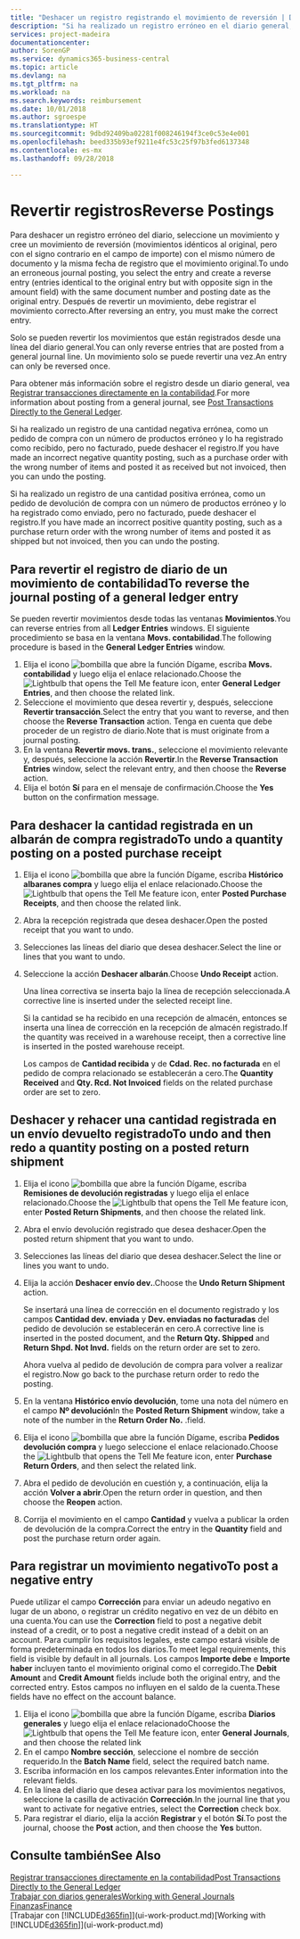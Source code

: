 ```yaml
---
title: "Deshacer un registro registrando el movimiento de reversión | Documentos de Microsoft"
description: "Si ha realizado un registro erróneo en el diario general, puede utilizar la función Revertir transacción para deshacer el registro con un seguimiento de auditoria correcto."
services: project-madeira
documentationcenter: 
author: SorenGP
ms.service: dynamics365-business-central
ms.topic: article
ms.devlang: na
ms.tgt_pltfrm: na
ms.workload: na
ms.search.keywords: reimbursement
ms.date: 10/01/2018
ms.author: sgroespe
ms.translationtype: HT
ms.sourcegitcommit: 9dbd92409ba02281f008246194f3ce0c53e4e001
ms.openlocfilehash: beed335b93ef9211e4fc53c25f97b3fed6137348
ms.contentlocale: es-mx
ms.lasthandoff: 09/28/2018

---
```

# <a name="reverse-postings"></a><span data-ttu-id="0ce8a-103">Revertir registros</span><span class="sxs-lookup"><span data-stu-id="0ce8a-103">Reverse Postings</span></span>
<span data-ttu-id="0ce8a-104">Para deshacer un registro erróneo del diario, seleccione un movimiento y cree un movimiento de reversión (movimientos idénticos al original, pero con el signo contrario en el campo de importe) con el mismo número de documento y la misma fecha de registro que el movimiento original.</span><span class="sxs-lookup"><span data-stu-id="0ce8a-104">To undo an erroneous journal posting, you select the entry and create a reverse entry (entries identical to the original entry but with opposite sign in the amount field) with the same document number and posting date as the original entry.</span></span> <span data-ttu-id="0ce8a-105">Después de revertir un movimiento, debe registrar el movimiento correcto.</span><span class="sxs-lookup"><span data-stu-id="0ce8a-105">After reversing an entry, you must make the correct entry.</span></span>

<span data-ttu-id="0ce8a-106">Solo se pueden revertir los movimientos que están registrados desde una línea del diario general.</span><span class="sxs-lookup"><span data-stu-id="0ce8a-106">You can only reverse entries that are posted from a general journal line.</span></span> <span data-ttu-id="0ce8a-107">Un movimiento solo se puede revertir una vez.</span><span class="sxs-lookup"><span data-stu-id="0ce8a-107">An entry can only be reversed once.</span></span>

<span data-ttu-id="0ce8a-108">Para obtener más información sobre el registro desde un diario general, vea [Registrar transacciones directamente en la contabilidad](finance-how-post-transactions-directly.md).</span><span class="sxs-lookup"><span data-stu-id="0ce8a-108">For more information about posting from a general journal, see [Post Transactions Directly to the General Ledger](finance-how-post-transactions-directly.md).</span></span>

<span data-ttu-id="0ce8a-109">Si ha realizado un registro de una cantidad negativa errónea, como un pedido de compra con un número de productos erróneo y lo ha registrado como recibido, pero no facturado, puede deshacer el registro.</span><span class="sxs-lookup"><span data-stu-id="0ce8a-109">If you have made an incorrect negative quantity posting, such as a purchase order with the wrong number of items and posted it as received but not invoiced, then you can undo the posting.</span></span>

<span data-ttu-id="0ce8a-110">Si ha realizado un registro de una cantidad positiva errónea, como un pedido de devolución de compra con un número de productos erróneo y lo ha registrado como enviado, pero no facturado, puede deshacer el registro.</span><span class="sxs-lookup"><span data-stu-id="0ce8a-110">If you have made an incorrect positive quantity posting, such as a purchase return order with the wrong number of items and posted it as shipped but not invoiced, then you can undo the posting.</span></span>   

## <a name="to-reverse-the-journal-posting-of-a-general-ledger-entry"></a><span data-ttu-id="0ce8a-111">Para revertir el registro de diario de un movimiento de contabilidad</span><span class="sxs-lookup"><span data-stu-id="0ce8a-111">To reverse the journal posting of a general ledger entry</span></span>
<span data-ttu-id="0ce8a-112">Se pueden revertir movimientos desde todas las ventanas **Movimientos**.</span><span class="sxs-lookup"><span data-stu-id="0ce8a-112">You can reverse entries from all **Ledger Entries** windows.</span></span> <span data-ttu-id="0ce8a-113">El siguiente procedimiento se basa en la ventana **Movs. contabilidad**.</span><span class="sxs-lookup"><span data-stu-id="0ce8a-113">The following procedure is based in the **General Ledger Entries** window.</span></span>
1. <span data-ttu-id="0ce8a-114">Elija el icono ![bombilla que abre la función Dígame](media/ui-search/search_small.png "Dígame que desea hacer"), escriba **Movs. contabilidad** y luego elija el enlace relacionado.</span><span class="sxs-lookup"><span data-stu-id="0ce8a-114">Choose the ![Lightbulb that opens the Tell Me feature](media/ui-search/search_small.png "Tell me what you want to do") icon, enter **General Ledger Entries**, and then choose the related link.</span></span>
2. <span data-ttu-id="0ce8a-115">Seleccione el movimiento que desea revertir y, después, seleccione **Revertir transacción**.</span><span class="sxs-lookup"><span data-stu-id="0ce8a-115">Select the entry that you want to reverse, and then choose the **Reverse Transaction** action.</span></span> <span data-ttu-id="0ce8a-116">Tenga en cuenta que debe proceder de un registro de diario.</span><span class="sxs-lookup"><span data-stu-id="0ce8a-116">Note that is must originate from a journal posting.</span></span>
3. <span data-ttu-id="0ce8a-117">En la ventana **Revertir movs. trans.**, seleccione el movimiento relevante y, después, seleccione la acción **Revertir**.</span><span class="sxs-lookup"><span data-stu-id="0ce8a-117">In the **Reverse Transaction Entries** window, select the relevant entry, and then choose the **Reverse** action.</span></span>
4. <span data-ttu-id="0ce8a-118">Elija el botón **Sí** para en el mensaje de confirmación.</span><span class="sxs-lookup"><span data-stu-id="0ce8a-118">Choose the **Yes** button on the confirmation message.</span></span>

## <a name="to-undo-a-quantity-posting-on-a-posted-purchase-receipt"></a><span data-ttu-id="0ce8a-119">Para deshacer la cantidad registrada en un albarán de compra registrado</span><span class="sxs-lookup"><span data-stu-id="0ce8a-119">To undo a quantity posting on a posted purchase receipt</span></span>  

1.  <span data-ttu-id="0ce8a-120">Elija el icono ![bombilla que abre la función Dígame](media/ui-search/search_small.png "Dígame que desea hacer"), escriba **Histórico albaranes compra** y luego elija el enlace relacionado.</span><span class="sxs-lookup"><span data-stu-id="0ce8a-120">Choose the ![Lightbulb that opens the Tell Me feature](media/ui-search/search_small.png "Tell me what you want to do") icon, enter **Posted Purchase Receipts**, and then choose the related link.</span></span>  
2.  <span data-ttu-id="0ce8a-121">Abra la recepción registrada que desea deshacer.</span><span class="sxs-lookup"><span data-stu-id="0ce8a-121">Open the posted receipt that you want to undo.</span></span>  
3.  <span data-ttu-id="0ce8a-122">Selecciones las líneas del diario que desea deshacer.</span><span class="sxs-lookup"><span data-stu-id="0ce8a-122">Select the line or lines that you want to undo.</span></span>  
4.  <span data-ttu-id="0ce8a-123">Seleccione la acción **Deshacer albarán**.</span><span class="sxs-lookup"><span data-stu-id="0ce8a-123">Choose **Undo Receipt** action.</span></span>

    <span data-ttu-id="0ce8a-124">Una línea correctiva se inserta bajo la línea de recepción seleccionada.</span><span class="sxs-lookup"><span data-stu-id="0ce8a-124">A corrective line is inserted under the selected receipt line.</span></span>  

    <span data-ttu-id="0ce8a-125">Si la cantidad se ha recibido en una recepción de almacén, entonces se inserta una línea de corrección en la recepción de almacén registrado.</span><span class="sxs-lookup"><span data-stu-id="0ce8a-125">If the quantity was received in a warehouse receipt, then a corrective line is inserted in the posted warehouse receipt.</span></span>  

    <span data-ttu-id="0ce8a-126">Los campos de **Cantidad recibida** y de **Cdad. Rec. no facturada** en el pedido de compra relacionado se establecerán a cero.</span><span class="sxs-lookup"><span data-stu-id="0ce8a-126">The **Quantity Received** and **Qty. Rcd. Not Invoiced** fields on the related purchase order are set to zero.</span></span>

## <a name="to-undo-and-then-redo-a-quantity-posting-on-a-posted-return-shipment"></a><span data-ttu-id="0ce8a-127">Deshacer y rehacer una cantidad registrada en un envío devuelto registrado</span><span class="sxs-lookup"><span data-stu-id="0ce8a-127">To undo and then redo a quantity posting on a posted return shipment</span></span>

1.  <span data-ttu-id="0ce8a-128">Elija el icono ![bombilla que abre la función Dígame](media/ui-search/search_small.png "Dígame que desea hacer"), escriba **Remisiones de devolución registradas** y luego elija el enlace relacionado.</span><span class="sxs-lookup"><span data-stu-id="0ce8a-128">Choose the ![Lightbulb that opens the Tell Me feature](media/ui-search/search_small.png "Tell me what you want to do") icon, enter **Posted Return Shipments**, and then choose the related link.</span></span>  
2.  <span data-ttu-id="0ce8a-129">Abra el envío devolución registrado que desea deshacer.</span><span class="sxs-lookup"><span data-stu-id="0ce8a-129">Open the posted return shipment that you want to undo.</span></span>
3. <span data-ttu-id="0ce8a-130">Selecciones las líneas del diario que desea deshacer.</span><span class="sxs-lookup"><span data-stu-id="0ce8a-130">Select the line or lines you want to undo.</span></span>  

4.  <span data-ttu-id="0ce8a-131">Elija la acción **Deshacer envío dev.**.</span><span class="sxs-lookup"><span data-stu-id="0ce8a-131">Choose the **Undo Return Shipment** action.</span></span>  

    <span data-ttu-id="0ce8a-132">Se insertará una línea de corrección en el documento registrado y los campos **Cantidad dev. enviada** y **Dev. enviadas no facturadas** del pedido de devolución se establecerán en cero.</span><span class="sxs-lookup"><span data-stu-id="0ce8a-132">A corrective line is inserted in the posted document, and the **Return Qty. Shipped** and **Return Shpd. Not Invd.** fields on the return order are set to zero.</span></span>  

    <span data-ttu-id="0ce8a-133">Ahora vuelva al pedido de devolución de compra para volver a realizar el registro.</span><span class="sxs-lookup"><span data-stu-id="0ce8a-133">Now go back to the purchase return order to redo the posting.</span></span>  

5.  <span data-ttu-id="0ce8a-134">En la ventana **Histórico envío devolución**, tome una nota del número en el campo **Nº devolución**</span><span class="sxs-lookup"><span data-stu-id="0ce8a-134">In the **Posted Return Shipment** window, take a note of the number in the **Return Order No.**</span></span> <span data-ttu-id="0ce8a-135">.</span><span class="sxs-lookup"><span data-stu-id="0ce8a-135">field.</span></span>  
6.  <span data-ttu-id="0ce8a-136">Elija el icono ![bombilla que abre la función Dígame](media/ui-search/search_small.png "Dígame que desea hacer"), escriba **Pedidos devolución compra** y luego seleccione el enlace relacionado.</span><span class="sxs-lookup"><span data-stu-id="0ce8a-136">Choose the ![Lightbulb that opens the Tell Me feature](media/ui-search/search_small.png "Tell me what you want to do") icon, enter **Purchase Return Orders**, and then select the related link.</span></span>  
7.  <span data-ttu-id="0ce8a-137">Abra el pedido de devolución en cuestión y, a continuación, elija la acción **Volver a abrir**.</span><span class="sxs-lookup"><span data-stu-id="0ce8a-137">Open the return order in question, and then choose the **Reopen** action.</span></span>  
8.  <span data-ttu-id="0ce8a-138">Corrija el movimiento en el campo **Cantidad** y vuelva a publicar la orden de devolución de la compra.</span><span class="sxs-lookup"><span data-stu-id="0ce8a-138">Correct the entry in the **Quantity** field and post the purchase return order again.</span></span>  

## <a name="to-post-a-negative-entry"></a><span data-ttu-id="0ce8a-139">Para registrar un movimiento negativo</span><span class="sxs-lookup"><span data-stu-id="0ce8a-139">To post a negative entry</span></span>  
<span data-ttu-id="0ce8a-140">Puede utilizar el campo **Corrección** para enviar un adeudo negativo en lugar de un abono, o registrar un crédito negativo en vez de un débito en una cuenta.</span><span class="sxs-lookup"><span data-stu-id="0ce8a-140">You can use the **Correction** field to post a negative debit instead of a credit, or to post a negative credit instead of a debit on an account.</span></span> <span data-ttu-id="0ce8a-141">Para cumplir los requisitos legales, este campo estará visible de forma predeterminada en todos los diarios.</span><span class="sxs-lookup"><span data-stu-id="0ce8a-141">To meet legal requirements, this field is visible by default in all journals.</span></span> <span data-ttu-id="0ce8a-142">Los campos **Importe debe** e **Importe haber** incluyen tanto el movimiento original como el corregido.</span><span class="sxs-lookup"><span data-stu-id="0ce8a-142">The **Debit Amount** and **Credit Amount** fields include both the original entry, and the corrected entry.</span></span> <span data-ttu-id="0ce8a-143">Estos campos no influyen en el saldo de la cuenta.</span><span class="sxs-lookup"><span data-stu-id="0ce8a-143">These fields have no effect on the account balance.</span></span>  

1.  <span data-ttu-id="0ce8a-144">Elija el icono ![bombilla que abre la función Dígame](media/ui-search/search_small.png "Dígame que desea hacer"), escriba **Diarios generales** y luego elija el enlace relacionado</span><span class="sxs-lookup"><span data-stu-id="0ce8a-144">Choose the ![Lightbulb that opens the Tell Me feature](media/ui-search/search_small.png "Tell me what you want to do") icon, enter **General Journals**, and then choose the related link</span></span>  
2.  <span data-ttu-id="0ce8a-145">En el campo **Nombre sección**, seleccione el nombre de sección requerido.</span><span class="sxs-lookup"><span data-stu-id="0ce8a-145">In the **Batch Name** field, select the required batch name.</span></span>  
3.  <span data-ttu-id="0ce8a-146">Escriba información en los campos relevantes.</span><span class="sxs-lookup"><span data-stu-id="0ce8a-146">Enter information into the relevant fields.</span></span>  
4.  <span data-ttu-id="0ce8a-147">En la línea del diario que desea activar para los movimientos negativos, seleccione la casilla de activación **Corrección**.</span><span class="sxs-lookup"><span data-stu-id="0ce8a-147">In the journal line that you want to activate for negative entries, select the **Correction** check box.</span></span>  
5.  <span data-ttu-id="0ce8a-148">Para registrar el diario, elija la acción **Registrar** y el botón **Sí**.</span><span class="sxs-lookup"><span data-stu-id="0ce8a-148">To post the journal, choose the **Post** action, and then choose the **Yes** button.</span></span>

## <a name="see-also"></a><span data-ttu-id="0ce8a-149">Consulte también</span><span class="sxs-lookup"><span data-stu-id="0ce8a-149">See Also</span></span>
[<span data-ttu-id="0ce8a-150">Registrar transacciones directamente en la contabilidad</span><span class="sxs-lookup"><span data-stu-id="0ce8a-150">Post Transactions Directly to the General Ledger</span></span>](finance-how-post-transactions-directly.md)  
[<span data-ttu-id="0ce8a-151">Trabajar con diarios generales</span><span class="sxs-lookup"><span data-stu-id="0ce8a-151">Working with General Journals</span></span>](ui-work-general-journals.md)  
[<span data-ttu-id="0ce8a-152">Finanzas</span><span class="sxs-lookup"><span data-stu-id="0ce8a-152">Finance</span></span>](finance.md)  
<span data-ttu-id="0ce8a-153">[Trabajar con [!INCLUDE[d365fin](includes/d365fin_md.md)]](ui-work-product.md)</span><span class="sxs-lookup"><span data-stu-id="0ce8a-153">[Working with [!INCLUDE[d365fin](includes/d365fin_md.md)]](ui-work-product.md)</span></span>  

